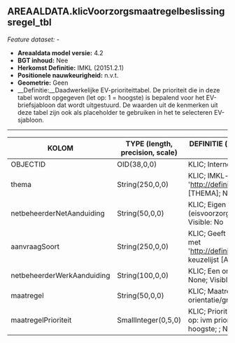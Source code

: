 ## AREAALDATA.klicVoorzorgsmaatregelbeslissingsregel_tbl

*Feature dataset: -*

* __Areaaldata model versie:__ 4.2
* __BGT inhoud:__ Nee
* __Herkomst Definitie:__ IMKL (20151.2.1)
* __Positionele nauwkeurigheid:__ n.v.t.
* __Geometrie:__ Geen
* __Definitie:__Daadwerkelijke EV-prioriteittabel. De prioriteit die in deze tabel wordt opgegeven (let op: 1 = hoogste) is bepalend voor het EV-briefsjabloon dat wordt uitgestuurd. De waarden uit de kenmerken uit deze tabel zijn ook als placeholder te gebruiken in het te selecteren EV-sjabloon.

***

|__KOLOM__                             |__TYPE (length, precision, scale)__          	          |__DEFINITIE__ (oorsprong; beschrijving; keuzelijst; nullable; default; zichtbaar in Areaalviewer)|
|------                              |----                    |-----    |
|OBJECTID                            |OID(38,0,0)             |KLIC; Interne ID ArcGIS; ; Nullable: False; Default: None; Visible: No|
|thema                               |String(250,0,0)         |KLIC; IMKL-thema uit waardelijsten 1.2.1. Begint doorgaans met 'http://definities.geostandaarden.nl/imkl2015/id/waarde/Thema/'; keuzelijst [THEMA]; Nullable: True; Default: None|
|netbeheerderNetAanduiding           |String(50,0,0)          |KLIC; Eigen definitie van het utiliteitsnet waar de objecten waar een EV (eisvoorzorgsmaatregel) op van toepassing is; ; Nullable: True; Default: None; Visible: No|
|aanvraagSoort                       |String(250,0,0)         |KLIC; Geeft aan of het een orientatie, graaf, of calamiteitmelding betreft. Begint met 'http://definities.geostandaarden.nl/imkl2015/id/waarde/AanvraagSoortValue/'; keuzelijst [AanvraagSoort]; Nullable: True; Default: None; Visible: No|
|netbeheerderWerkAanduiding          |String(100,0,0)         |KLIC; Een omschrijving van de gegeven prioriteit; ; Nullable: True; Default: None; Visible: No|
|maatregel                           |String(50,0,0)          |KLIC; Maatregel waartoe een grondroerder verplicht is bij een orientatie/graaf/calamiteitmelding; ; Nullable: True; Default: None; Visible: No|
|maatregelPrioriteit                 |SmallInteger(0,5,0)     |KLIC; Prioriteitstelling obv combinaties van waarden in overige attributen. Let op: ivm prioriteitsstelling dient gegeven prioriteit dient uniek te zijn, waarbij 1 = hoogste; ; Nullable: True; Default: None; Visible: No|